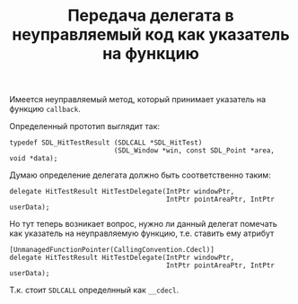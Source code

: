 ﻿---
title: "Передача делегата в неуправляемый код как указатель на функцию"
se.owner.user_id: 206435
se.owner.display_name: "ヒミコ"
se.owner.link: "https://ru.stackoverflow.com/users/206435/%e3%83%92%e3%83%9f%e3%82%b3"
se.link: "https://ru.stackoverflow.com/questions/895676/%d0%9f%d0%b5%d1%80%d0%b5%d0%b4%d0%b0%d1%87%d0%b0-%d0%b4%d0%b5%d0%bb%d0%b5%d0%b3%d0%b0%d1%82%d0%b0-%d0%b2-%d0%bd%d0%b5%d1%83%d0%bf%d1%80%d0%b0%d0%b2%d0%bb%d1%8f%d0%b5%d0%bc%d1%8b%d0%b9-%d0%ba%d0%be%d0%b4-%d0%ba%d0%b0%d0%ba-%d1%83%d0%ba%d0%b0%d0%b7%d0%b0%d1%82%d0%b5%d0%bb%d1%8c-%d0%bd%d0%b0-%d1%84%d1%83%d0%bd%d0%ba%d1%86%d0%b8%d1%8e"
se.question_id: 895676
se.post_type: question
se.score: 4
---
<p>Имеется неуправляемый метод, который принимает указатель на функцию <code>callback</code>.</p>

<p>Определенный прототип выглядит так:</p>

<pre><code>typedef SDL_HitTestResult (SDLCALL *SDL_HitTest)
                          (SDL_Window *win, const SDL_Point *area, void *data);
</code></pre>

<p>Думаю определение делегата должно быть соответственно таким:</p>

<pre><code>delegate HitTestResult HitTestDelegate(IntPtr windowPtr,
                                       IntPtr pointAreaPtr, IntPtr userData);
</code></pre>

<p>Но тут теперь возникает вопрос, нужно ли данный делегат помечать как указатель на неуправляемую функцию, т.е. ставить ему атрибут</p>

<pre><code>[UnmanagedFunctionPointer(CallingConvention.Cdecl)]
delegate HitTestResult HitTestDelegate(IntPtr windowPtr,
                                       IntPtr pointAreaPtr, IntPtr userData);
</code></pre>

<p>Т.к. стоит <code>SDLCALL</code> определнный как <code>__cdecl</code>.</p>
